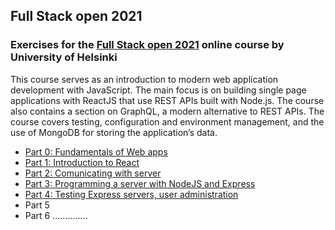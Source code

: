 ## Full Stack open 2021
### Exercises for the [Full Stack open 2021](https://fullstackopen.com/en) online course by University of Helsinki 
 
This course serves as an introduction to modern web application development with JavaScript. The main focus is on building single page applications with ReactJS that use REST APIs built with Node.js. The course also contains a section on GraphQL, a modern alternative to REST APIs. The course covers testing, configuration and environment management, and the use of MongoDB for storing the application’s data.

- [Part 0: Fundamentals of Web apps](https://github.com/Violetaaa/fullstackopen2020/tree/master/part0)
- [Part 1: Introduction to React](https://github.com/Violetaaa/fullstackopen2020/tree/master/part1)
- [Part 2: Comunicating with server](https://github.com/Violetaaa/fullstackopen2020/tree/master/part2)
- [Part 3: Programming a server with NodeJS and Express](https://github.com/Violetaaa/fullstackopen_phonebook)
- [Part 4: Testing Express servers, user administration](https://github.com/Violetaaa/fullstackopen2020/tree/master/part4/bloglist)
- Part 5
- Part 6
 ..............


